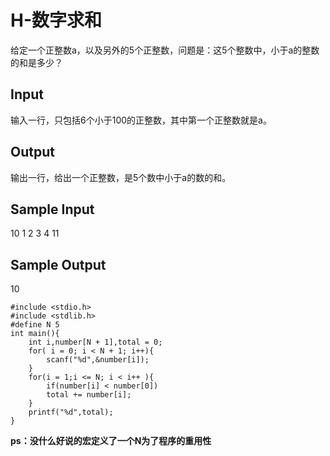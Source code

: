 # H-数字求和
给定一个正整数a，以及另外的5个正整数，问题是：这5个整数中，小于a的整数的和是多少？ 
## Input
输入一行，只包括6个小于100的正整数，其中第一个正整数就是a。 
## Output
输出一行，给出一个正整数，是5个数中小于a的数的和。 
## Sample Input
10 1 2 3 4 11
## Sample Output
10
```
#include <stdio.h>
#include <stdlib.h>
#define N 5
int main(){
	int i,number[N + 1],total = 0;
	for( i = 0; i < N + 1; i++){
		scanf("%d",&number[i]);
	}
	for(i = 1;i <= N; i < i++ ){
		if(number[i] < number[0])
		total += number[i]; 
	}
	printf("%d",total);
} 
```
**ps：没什么好说的宏定义了一个N为了程序的重用性**
